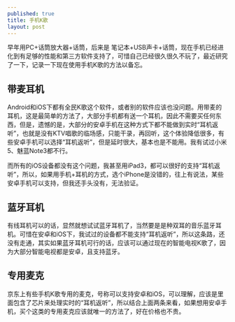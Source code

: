 ```yaml
---
published: true
title: 手机K歌
layout: post
---
```

早年用PC+话筒放大器+话筒，后来是 笔记本+USB声卡+话筒，现在手机已经进化到有足够的性能和第三方软件支持了，可惜自己已经很久很久不玩了，最近研究了一下，记录一下现在使用手机K歌的方法以备忘。

## 带麦耳机

Android和iOS下都有全民K歌这个软件，或者别的软件应该也没问题。用带麦的耳机，这是最简单的方法了，大部分手机都有送一个耳机，因此不需要买任何东西，但是，遗憾的是，大部分的安卓手机在这种方式下都不能做到实时“耳机返听”，也就是没有KTV唱歌的临场感，只能干录，再回听，这个体验降低很多，有些安卓手机可以选择“耳机返听”，但是延时很大，基本也是不能用。我有试过小米5、魅蓝Note3都不行。

而所有的iOS设备都没有这个问题，我甚至用iPad3，都可以很好的支持“耳机返听”，所以，如果用手机+耳机的方式，选个iPhone是没错的，往上有说法，某些安卓手机可以支持，但我还手头没有，无法验证。

## 蓝牙耳机

有线耳机可以的话，显然就想试试蓝牙耳机了，当然要是是种双耳的音乐蓝牙耳机。可惜在安卓和iOS下，我试过的设备都不能支持“耳机返听”，所以这条路，还没有走通，其实如果蓝牙耳机可行的话，应该可以通过现在的智能电视K歌了，因为大部分智能电视都是安卓，且支持蓝牙。

## 专用麦克

京东上有些手机K歌专用的麦克，号称可以支持安卓和iOS，可以理解，应该是里面包含了芯片来处理实时的“耳机返听”，所以结合上面两条来看，如果想用安卓手机，买个这类的专用麦克应该就唯一的方法了，好在价格也不贵。
